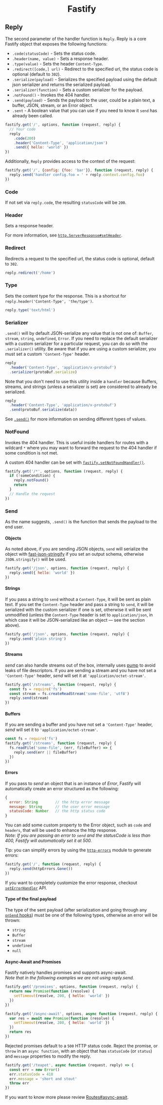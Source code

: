 <h1 align="center">Fastify</h1>

## Reply
The second parameter of the handler function is `Reply`.
Reply is a core Fastify object that exposes the following functions:

- `.code(statusCode)` - Sets the status code.
- `.header(name, value)` - Sets a response header.
- `.type(value)` - Sets the header `Content-Type`.
- `.redirect([code,] url)` - Redirect to the specified url, the status code is optional (default to `302`).
- `.serialize(payload)` - Serializes the specified payload using the default json serializer and returns the serialized payload.
- `.serializer(function)` - Sets a custom serializer for the payload.
- `.notFound()` - Invokes the 404 handler.
- `.send(payload)` - Sends the payload to the user, could be a plain text, a buffer, JSON, stream, or an Error object.
- `.sent` - A boolean value that you can use if you need to know it `send` has already been called.

```js
fastify.get('/', options, function (request, reply) {
  // Your code
  reply
    .code(200)
    .header('Content-Type', 'application/json')
    .send({ hello: 'world' })
})
```

Additionally, `Reply` provides access to the context of the request:

```js
fastify.get('/', {config: {foo: 'bar'}}, function (request, reply) {
  reply.send('handler config.foo = ' + reply.context.config.foo)
})
```

<a name="code"></a>
### Code
If not set via `reply.code`, the resulting `statusCode` will be `200`.

<a name="header"></a>
### Header
Sets a response header.

For more information, see [`http.ServerResponse#setHeader`](https://nodejs.org/dist/latest/docs/api/http.html#http_response_setheader_name_value).

<a name="redirect"></a>
### Redirect
Redirects a request to the specified url, the status code is optional, default to `302`.
```js
reply.redirect('/home')
```

<a name="type"></a>
### Type
Sets the content type for the response.
This is a shortcut for `reply.header('Content-Type', 'the/type')`.

```js
reply.type('text/html')
```

<a name="serializer"></a>
### Serializer
`.send()` will by default JSON-serialize any value that is not one of: `Buffer`, `stream`, `string`, `undefined`, `Error`. If you need to replace the default serializer with a custom serializer for a particular request, you can do so with the `.serializer()` utility. Be aware that if you are using a custom serializer, you must set a custom `'Content-Type'` header.

```js
reply
  .header('Content-Type', 'application/x-protobuf')
  .serializer(protoBuf.serialize)
```

Note that you don't need to use this utility inside a `handler` because Buffers, streams, and strings (unless a serializer is set) are considered to already be serialized.

```js
reply
  .header('Content-Type', 'application/x-protobuf')
  .send(protoBuf.serialize(data))
```

See [`.send()`](#send) for more information on sending different types of values.

<a name="notfound"></a>
### NotFound
Invokes the 404 handler. This is useful inside handlers for routes with a wildcard `*` where you may want to forward the request to the 404 handler if some condition is not met.

A custom 404 handler can be set with [`fastify.setNotFoundHandler()`](https://github.com/fastify/fastify/blob/master/docs/Server-Methods.md#setnotfoundhandler).

```js
fastify.get('/*', options, function (request, reply) {
  if (!someCondition) {
    reply.notFound()
    return
  }
  // Handle the request
})
```

<a name="send"></a>
### Send
 As the name suggests, `.send()` is the function that sends the payload to the end user.

<a name="send-object"></a>
#### Objects
As noted above, if you are sending JSON objects, `send` will serialize the object with [fast-json-stringify](https://www.npmjs.com/package/fast-json-stringify) if you set an output schema, otherwise `JSON.stringify()` will be used.
```js
fastify.get('/json', options, function (request, reply) {
  reply.send({ hello: 'world' })
})
```

<a name="send-string"></a>
#### Strings
If you pass a string to `send` without a `Content-Type`, it will be sent as plain text. If you set the `Content-Type` header and pass a string to `send`, it will be serialized with the custom serializer if one is set, otherwise it will be sent unmodified (unless the `Content-Type` header is set to `application/json`, in which case it will be JSON-serialized like an object — see the section above).
```js
fastify.get('/json', options, function (request, reply) {
  reply.send('plain string')
})
```

<a name="send-streams"></a>
#### Streams
*send* can also handle streams out of the box, internally uses [pump](https://www.npmjs.com/package/pump) to avoid leaks of file descriptors. If you are sending a stream and you have not set a `'Content-Type'` header, *send* will set it at `'application/octet-stream'`.
```js
fastify.get('/streams', function (request, reply) {
  const fs = require('fs')
  const stream = fs.createReadStream('some-file', 'utf8')
  reply.send(stream)
})
```

<a name="send-buffers"></a>
#### Buffers
If you are sending a buffer and you have not set a `'Content-Type'` header, *send* will set it to `'application/octet-stream'`.
```js
const fs = require('fs')
fastify.get('/streams', function (request, reply) {
  fs.readFile('some-file', (err, fileBuffer) => {
    reply.send(err || fileBuffer)
  })
})
```

<a name="errors"></a>
#### Errors
If you pass to *send* an object that is an instance of *Error*, Fastify will automatically create an error structured as the following:
```js
{
  error: String        // the http error message
  message: String      // the user error message
  statusCode: Number   // the http status code
}
```
You can add some custom property to the Error object, such as `code` and `headers`, that will be used to enhance the http response.<br>
*Note: If you are passing an error to `send` and the statusCode is less than 400, Fastify will automatically set it at 500.*

Tip: you can simplify errors by using the [`http-errors`](https://npm.im/http-errors) module to generate errors:

```js
fastify.get('/', function (request, reply) {
  reply.send(httpErrors.Gone())
})
```

If you want to completely customize the error response, checkout [`setErrorHandler`](https://github.com/fastify/fastify/blob/error-docs/docs/Server-Methods.md#seterrorhandler) API.

<a name="payload-type"></a>
#### Type of the final payload
The type of the sent payload (after serialization and going through any [`onSend` hooks](https://github.com/fastify/fastify/blob/master/docs/Hooks.md#the-onsend-hook)) must be one of the following types, otherwise an error will be thrown:

- `string`
- `Buffer`
- `stream`
- `undefined`
- `null`

<a name="async-await-promise"></a>
#### Async-Await and Promises
Fastify natively handles promises and supports async-await.<br>
*Note that in the following examples we are not using reply.send.*
```js
fastify.get('/promises', options, function (request, reply) {
  return new Promise(function (resolve) {
    setTimeout(resolve, 200, { hello: 'world' })
  })
})

fastify.get('/async-await', options, async function (request, reply) {
  var res = await new Promise(function (resolve) {
    setTimeout(resolve, 200, { hello: 'world' })
  })
  return res
})
```

Rejected promises default to a `500` HTTP status code. Reject the promise, or `throw` in an `async function`, with an object that has `statusCode` (or `status`) and `message` properties to modify the reply.

```js
fastify.get('/teapot', async function (request, reply) => {
  const err = new Error()
  err.statusCode = 418
  err.message = 'short and stout'
  throw err
})
```

If you want to know more please review [Routes#async-await](https://github.com/fastify/fastify/blob/master/docs/Routes.md#async-await).
